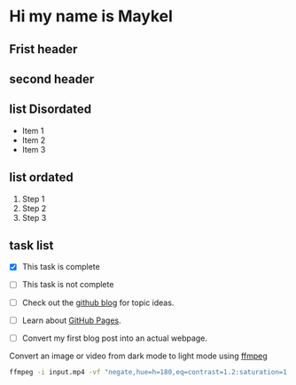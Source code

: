# Hi my name is Maykel
## Frist header

## second header

## list Disordated
-  Item 1
-  Item 2
-  Item 3
## list ordated
1. Step 1
2. Step 2
3. Step 3
## task list
- [x] This task is complete
- [ ] This task is not complete

- [ ] Check out the [github blog](https://github.blog/) for topic ideas.
- [ ] Learn about [GitHub Pages](https://skills.github.com/#first-day-on-github).
- [ ] Convert my first blog post into an actual webpage.

Convert an image or video from dark mode to light mode using [ffmpeg](https://www.ffmpeg.org)

```bash
ffmpeg -i input.mp4 -vf "negate,hue=h=180,eq=contrast=1.2:saturation=1.1" output.mp4
